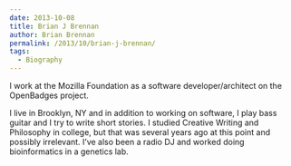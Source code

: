 ```yaml
---
date: 2013-10-08
title: Brian J Brennan
author: Brian Brennan
permalink: /2013/10/brian-j-brennan/
tags:
  - Biography
---
```

I work at the Mozilla Foundation as a software developer/architect on the OpenBadges project.

I live in Brooklyn, NY and in addition to working on software, I play bass guitar and I try to write short stories. I studied Creative Writing and Philosophy in college, but that was several years ago at this point and possibly irrelevant. I&#8217;ve also been a radio DJ and worked doing bioinformatics in a genetics lab.
